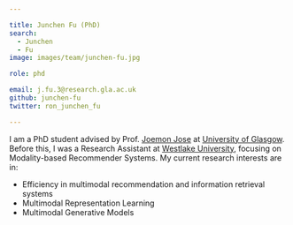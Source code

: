 ```yaml
---

title: Junchen Fu (PhD)
search:
  - Junchen
  - Fu
image: images/team/junchen-fu.jpg

role: phd

email: j.fu.3@research.gla.ac.uk
github: junchen-fu
twitter: ron_junchen_fu

---
```


I am a PhD student advised by Prof. [Joemon Jose](https://www.gla.ac.uk/schools/computing/staff/joemonjose/) at [University of Glasgow](https://www.gla.ac.uk/). Before this, I was a Research Assistant at [Westlake University](https://en.westlake.edu.cn/), focusing on Modality-based Recommender Systems. My current research interests are in:

- Efficiency in multimodal recommendation and information retrieval systems
- Multimodal Representation Learning
- Multimodal Generative Models
